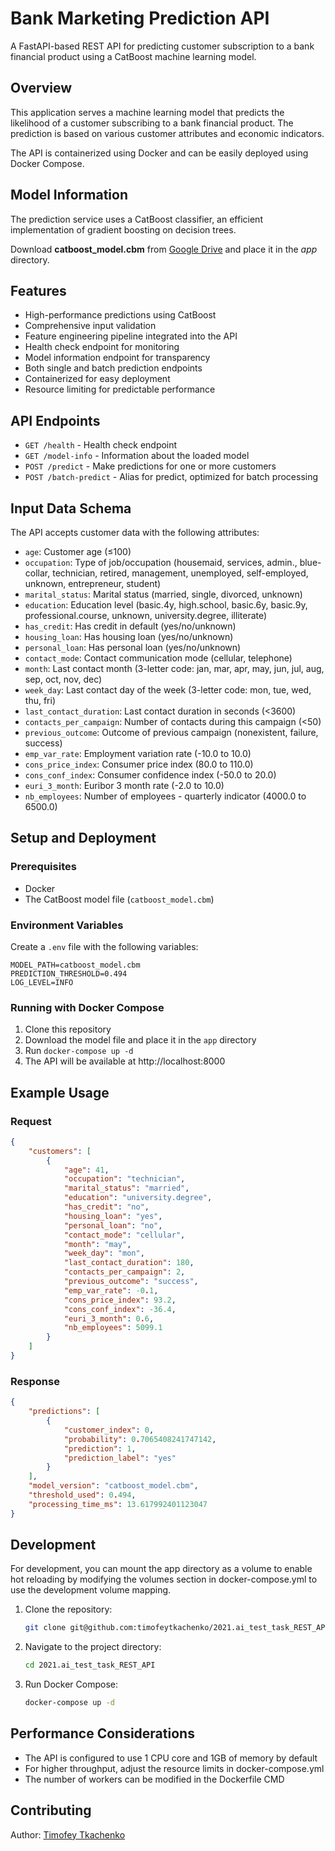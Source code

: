 # Bank Marketing Prediction API

A FastAPI-based REST API for predicting customer subscription to a bank financial product using a CatBoost machine learning model.

## Overview

This application serves a machine learning model that predicts the likelihood of a customer subscribing to a bank financial product. The prediction is based on various customer attributes and economic indicators.

The API is containerized using Docker and can be easily deployed using Docker Compose.

## Model Information

The prediction service uses a CatBoost classifier, an efficient implementation of gradient boosting on decision trees. 

Download **catboost_model.cbm** from [Google Drive](https://drive.google.com/file/d/1nPxZG83z2rtZHkHT9qVCriwaYN8dOzOB/view?usp=drive_link) and place it in the *app* directory.

## Features

- High-performance predictions using CatBoost
- Comprehensive input validation
- Feature engineering pipeline integrated into the API
- Health check endpoint for monitoring
- Model information endpoint for transparency
- Both single and batch prediction endpoints
- Containerized for easy deployment
- Resource limiting for predictable performance

## API Endpoints

- `GET /health` - Health check endpoint
- `GET /model-info` - Information about the loaded model
- `POST /predict` - Make predictions for one or more customers
- `POST /batch-predict` - Alias for predict, optimized for batch processing

## Input Data Schema

The API accepts customer data with the following attributes:

- `age`: Customer age (≤100)
- `occupation`: Type of job/occupation (housemaid, services, admin., blue-collar, technician, retired, management, unemployed, self-employed, unknown, entrepreneur, student)
- `marital_status`: Marital status (married, single, divorced, unknown)
- `education`: Education level (basic.4y, high.school, basic.6y, basic.9y, professional.course, unknown, university.degree, illiterate)
- `has_credit`: Has credit in default (yes/no/unknown)
- `housing_loan`: Has housing loan (yes/no/unknown)
- `personal_loan`: Has personal loan (yes/no/unknown) 
- `contact_mode`: Contact communication mode (cellular, telephone)
- `month`: Last contact month (3-letter code: jan, mar, apr, may, jun, jul, aug, sep, oct, nov, dec)
- `week_day`: Last contact day of the week (3-letter code: mon, tue, wed, thu, fri)
- `last_contact_duration`: Last contact duration in seconds (<3600)
- `contacts_per_campaign`: Number of contacts during this campaign (<50)
- `previous_outcome`: Outcome of previous campaign (nonexistent, failure, success)
- `emp_var_rate`: Employment variation rate (-10.0 to 10.0)
- `cons_price_index`: Consumer price index (80.0 to 110.0)
- `cons_conf_index`: Consumer confidence index (-50.0 to 20.0)
- `euri_3_month`: Euribor 3 month rate (-2.0 to 10.0)
- `nb_employees`: Number of employees - quarterly indicator (4000.0 to 6500.0)

## Setup and Deployment

### Prerequisites

- Docker
- The CatBoost model file (`catboost_model.cbm`)

### Environment Variables

Create a `.env` file with the following variables:

```
MODEL_PATH=catboost_model.cbm
PREDICTION_THRESHOLD=0.494
LOG_LEVEL=INFO
```

### Running with Docker Compose

1. Clone this repository
2. Download the model file and place it in the `app` directory
3. Run `docker-compose up -d`
4. The API will be available at http://localhost:8000

## Example Usage

### Request

```json
{
    "customers": [
        {
            "age": 41,
            "occupation": "technician",
            "marital_status": "married",
            "education": "university.degree",
            "has_credit": "no",
            "housing_loan": "yes",
            "personal_loan": "no",
            "contact_mode": "cellular",
            "month": "may",
            "week_day": "mon",
            "last_contact_duration": 180,
            "contacts_per_campaign": 2,
            "previous_outcome": "success",
            "emp_var_rate": -0.1,
            "cons_price_index": 93.2,
            "cons_conf_index": -36.4,
            "euri_3_month": 0.6,
            "nb_employees": 5099.1
        }
    ]
}
```

### Response

```json
{
    "predictions": [
        {
            "customer_index": 0,
            "probability": 0.7065408241747142,
            "prediction": 1,
            "prediction_label": "yes"
        }
    ],
    "model_version": "catboost_model.cbm",
    "threshold_used": 0.494,
    "processing_time_ms": 13.617992401123047
}
```

## Development

For development, you can mount the app directory as a volume to enable hot reloading by modifying the volumes section in docker-compose.yml to use the development volume mapping.

1. Clone the repository:
   ```bash
   git clone git@github.com:timofeytkachenko/2021.ai_test_task_REST_API.git
   ```
2. Navigate to the project directory:
   ```bash
   cd 2021.ai_test_task_REST_API
   ```
3. Run Docker Compose:
   ```bash
   docker-compose up -d
   ```

## Performance Considerations

- The API is configured to use 1 CPU core and 1GB of memory by default
- For higher throughput, adjust the resource limits in docker-compose.yml
- The number of workers can be modified in the Dockerfile CMD

## Contributing

Author: [Timofey Tkachenko](https://linktr.ee/timofey_tkachenko)
